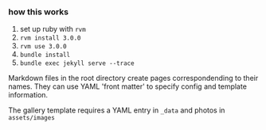 ### how this works

1. set up ruby with `rvm`
1. `rvm install 3.0.0`
1. `rvm use 3.0.0`
1. `bundle install`
1. `bundle exec jekyll serve --trace`

Markdown files in the root directory create pages correspondending to their names. They can use YAML 'front matter' to specify config and template information.

The gallery template requires a YAML entry in `_data` and photos in `assets/images`
